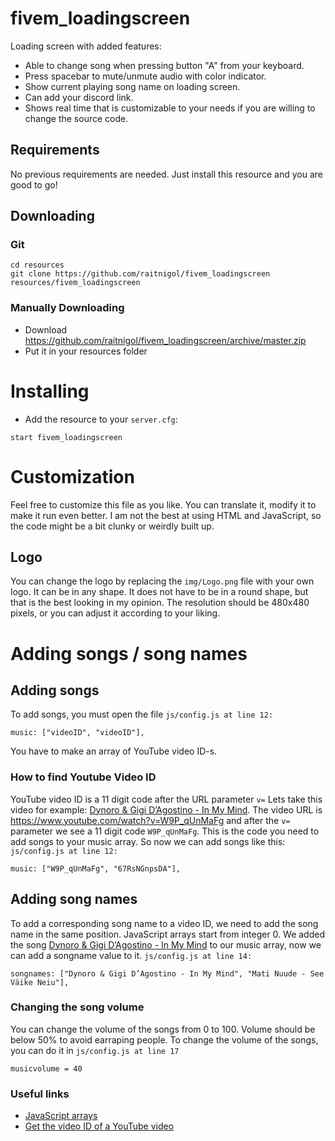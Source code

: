# fivem_loadingscreen
Loading screen with added features:
- Able to change song when pressing button "A" from your keyboard.
- Press spacebar to mute/unmute audio with color indicator.
- Show current playing song name on loading screen.
- Can add your discord link.
- Shows real time that is customizable to your needs if you are willing to change the source code.
## Requirements
No previous requirements are needed. Just install this resource and you are good to go!

## Downloading
### Git
```
cd resources
git clone https://github.com/raitnigol/fivem_loadingscreen resources/fivem_loadingscreen
```

### Manually Downloading
- Download https://github.com/raitnigol/fivem_loadingscreen/archive/master.zip
- Put it in your resources folder

# Installing
- Add the resource to your `server.cfg`:
```
start fivem_loadingscreen
```

# Customization
Feel free to customize this file as you like. You can translate it, modify it to make it run even better.
I am not the best at using HTML and JavaScript, so the code might be a bit clunky or weirdly built up.

## Logo
You can change the logo by replacing the `img/Logo.png` file with your own logo. It can be in any shape.
It does not have to be in a round shape, but that is the best looking in my opinion.
The resolution should be 480x480 pixels, or you can adjust it according to your liking.

# Adding songs / song names

## Adding songs
To add songs, you must open the file `js/config.js at line 12:`
```
music: ["videoID", "videoID"],
```
You have to make an array of YouTube video ID-s.

### How to find Youtube Video ID
YouTube video ID is a 11 digit code after the URL parameter `v=`
Lets take this video for example: [Dynoro & Gigi D’Agostino - In My Mind](https://www.youtube.com/watch?v=W9P_qUnMaFg).
The video URL is https://www.youtube.com/watch?v=W9P_qUnMaFg and after the `v=` parameter we see a 11 digit code `W9P_qUnMaFg`.
This is the code you need to add songs to your music array. So now we can add songs like this:
`js/config.js at line 12:`
```
music: ["W9P_qUnMaFg", "67RsNGnpsDA"],
```

## Adding song names
To add a corresponding song name to a video ID, we need to add the song name in the same position.
JavaScript arrays start from integer 0. We added the song [Dynoro & Gigi D’Agostino - In My Mind](https://www.youtube.com/watch?v=W9P_qUnMaFg)
to our music array, now we can add a songname value to it.
`js/config.js at line 14:`
```
songnames: ["Dynoro & Gigi D’Agostino - In My Mind", "Mati Nuude - See Väike Neiu"],
```

### Changing the song volume
You can change the volume of the songs from 0 to 100. Volume should be below 50% to avoid earraping people.
To change the volume of the songs, you can do it in `js/config.js at line 17`
```
musicvolume = 40
```

### Useful links
- [JavaScript arrays](https://www.javatpoint.com/javascript-array)
- [Get the video ID of a YouTube video](https://gist.github.com/jakebellacera/d81bbf12b99448188f183141e6696817)
